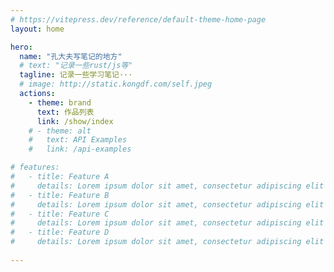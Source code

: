 ```yaml
---
# https://vitepress.dev/reference/default-theme-home-page
layout: home

hero:
  name: "孔大夫写笔记的地方"
  # text: "记录一些rust/js等"
  tagline: 记录一些学习笔记···
  # image: http://static.kongdf.com/self.jpeg
  actions:
    - theme: brand
      text: 作品列表
      link: /show/index
    # - theme: alt
    #   text: API Examples
    #   link: /api-examples

# features:
#   - title: Feature A
#     details: Lorem ipsum dolor sit amet, consectetur adipiscing elit
#   - title: Feature B
#     details: Lorem ipsum dolor sit amet, consectetur adipiscing elit
#   - title: Feature C
#     details: Lorem ipsum dolor sit amet, consectetur adipiscing elit
#   - title: Feature D
#     details: Lorem ipsum dolor sit amet, consectetur adipiscing elit
 
---
```



